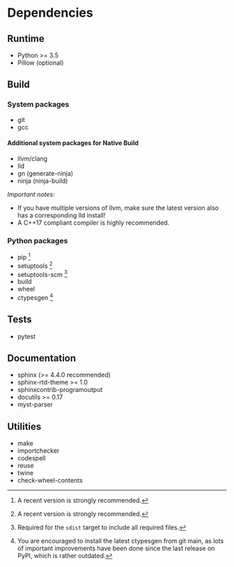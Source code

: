<!-- SPDX-FileCopyrightText: 2022 geisserml <geisserml@gmail.com> -->
<!-- SPDX-License-Identifier: CC-BY-4.0 -->

# Dependencies

## Runtime

* Python >= 3.5
* Pillow (optional)


## Build

### System packages

* git
* gcc

#### Additional system packages for Native Build


* llvm/clang
* lld
* gn (generate-ninja)
* ninja (ninja-build)

*Important notes*:
- If you have multiple versions of llvm, make sure the latest version also has a corresponding lld install!
- A C++17 compliant compiler is highly recommended.

### Python packages

* pip [^1]
* setuptools [^1]
* setuptools-scm [^2]
* build
* wheel
* ctypesgen [^3]


## Tests

* pytest


## Documentation

* sphinx (>= 4.4.0 recommended)
* sphinx-rtd-theme >= 1.0
* sphinxcontrib-programoutput
* docutils >= 0.17
* myst-parser


## Utilities

* make
* importchecker
* codespell
* reuse
* twine
* check-wheel-contents


[^1]: A recent version is strongly recommended.

[^2]: Required for the `sdist` target to include all required files.

[^3]: You are encouraged to install the latest ctypesgen from git main, as lots of important improvements have been done since the last release on PyPI, which is rather outdated.
